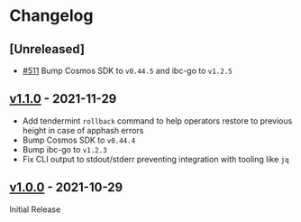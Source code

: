 <!--
Guiding Principles:

Changelogs are for humans, not machines.
There should be an entry for every single version.
The same types of changes should be grouped.
Versions and sections should be linkable.
The latest version comes first.
The release date of each version is displayed.
Mention whether you follow Semantic Versioning.

Usage:

Change log entries are to be added to the Unreleased section under the
appropriate stanza (see below). Each entry should ideally include a tag and
the Github issue reference in the following format:

* (<tag>) \#<issue-number> message

The issue numbers will later be link-ified during the release process so you do
not have to worry about including a link manually, but you can if you wish.

Types of changes (Stanzas):

"Features" for new features.
"Improvements" for changes in existing functionality.
"Deprecated" for soon-to-be removed features.
"Bug Fixes" for any bug fixes.
"Client Breaking" for breaking CLI commands and REST routes used by end-users.
"API Breaking" for breaking exported APIs used by developers building on SDK.
"State Machine Breaking" for any changes that result in a different AppState given same genesisState and txList.
Ref: https://keepachangelog.com/en/1.0.0/
-->

# Changelog

## [Unreleased]

- [#511](https://github.com/public-awesome/stargaze/pull/511) Bump Cosmos SDK to `v0.44.5` and ibc-go to `v1.2.5`

## [v1.1.0](https://github.com/public-awesome/stargaze/releases/tag/v1.1.0) - 2021-11-29

- Add tendermint `rollback` command to help operators restore to previous height in case of apphash errors
- Bump Cosmos SDK to `v0.44.4`
- Bump ibc-go to `v1.2.3`
- Fix CLI output to stdout/stderr preventing integration with tooling like `jq`

## [v1.0.0](https://github.com/public-awesome/stargaze/releases/tag/v1.0.0) - 2021-10-29

Initial Release
